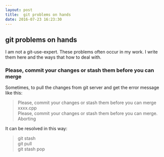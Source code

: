 ```yaml
---
layout: post
title:  git problems on hands
date: 2016-07-23 16:23:30
---
```


##  git problems on hands ##
I am not a git-use-expert. These problems often occur in my work. I write them here and the ways that how to deal with.

### Please, commit your changes or stash them before you can merge

Sometimes, to pull the changes from git server and get the error message like this:
> Please, commit your changes or stash them before you can merge <br>
>     xxxx.cpp <br>
> Please, commit your changes or stash them before you can merge.
> Aborting

It can be resolved in this way:
> git stash <br>
> git pull  <br>
> git stash pop <br>
